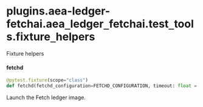 <a id="plugins.aea-ledger-fetchai.aea_ledger_fetchai.test_tools.fixture_helpers"></a>

# plugins.aea-ledger-fetchai.aea`_`ledger`_`fetchai.test`_`tools.fixture`_`helpers

Fixture helpers

<a id="plugins.aea-ledger-fetchai.aea_ledger_fetchai.test_tools.fixture_helpers.fetchd"></a>

#### fetchd

```python
@pytest.fixture(scope="class")
def fetchd(fetchd_configuration=FETCHD_CONFIGURATION, timeout: float = 2.0, max_attempts: int = 20)
```

Launch the Fetch ledger image.

